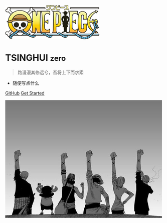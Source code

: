 <!-- _coverpage.md -->

![logo](img/one_piece.png)

# TSINGHUI <small>zero</small>

> 路漫漫其修远兮，吾将上下而求索


- 随便写点什么



[GitHub](https://github.com/iSteinsGate/iSteinsGate.GitHub.io.git)
[Get Started](#TSINGHUI)


<!-- 背景图片 -->
![](img/one_piece_bg.jpeg)



